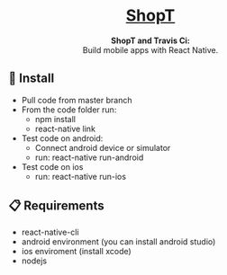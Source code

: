 <h1 align="center">
  <a href="#">
    ShopT
  </a>
</h1>

<p align="center">
  <strong>ShopT and Travis Ci:</strong><br>
  Build mobile apps with React Native.
</p>

## 📖 Install

- Pull code from master branch
- From the code folder run:
  + npm install
  + react-native link
- Test code on android:
  + Connect android device or simulator
  + run: react-native run-android
- Test code on ios
  + run: react-native run-ios


## 📋 Requirements

- react-native-cli
- android environment (you can install android studio)
- ios enviroment (install xcode)
- nodejs

